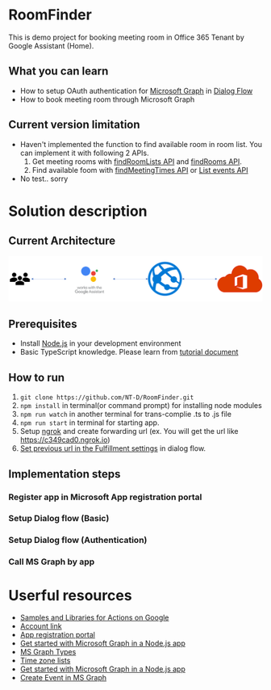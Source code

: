 # RoomFinder
This is demo project for booking meeting room in Office 365 Tenant by Google Assistant (Home).

## What you can learn
- How to setup OAuth authentication for [Microsoft Graph](https://developer.microsoft.com/en-us/graph) in [Dialog Flow](https://dialogflow.com/)
- How to book meeting room through Microsoft Graph

## Current version limitation
- Haven't implemented the function to find available room in room list. You can implement it with following 2 APIs.
    1. Get meeting rooms with [findRoomLists API](https://developer.microsoft.com/en-us/graph/docs/api-reference/beta/api/user_findroomlists) and [findRooms API](https://developer.microsoft.com/en-us/graph/docs/api-reference/beta/api/user_findrooms).
    2. Find available foom with [findMeetingTimes API](https://developer.microsoft.com/en-us/graph/docs/api-reference/v1.0/api/user_findmeetingtimes) or [List events API](https://developer.microsoft.com/en-us/graph/docs/api-reference/v1.0/api/user_list_events)
- No test.. sorry

# Solution description
## Current Architecture
![architecture](./img/architecture.png)

## Prerequisites
- Install [Node.js](https://nodejs.org/en/) in your development environment
- Basic TypeScript knowledge. Please learn from [tutorial document](https://www.typescriptlang.org/docs/handbook/typescript-in-5-minutes.html)

## How to run
1. `git clone https://github.com/NT-D/RoomFinder.git`
2. `npm install` in terminal(or command prompt) for installing node modules
3. `npm run watch` in another terminal for trans-complie .ts to .js file
4. `npm run start` in terminal for starting app.
5. Setup [ngrok](https://ngrok.com/) and create forwarding url (ex. You will get the url like https://c349cad0.ngrok.io)
6. [Set previous url in the Fulfillment settings](https://dialogflow.com/docs/getting-started/basic-fulfillment-conversation#enable_webhook_in_dialogflow) in dialog flow.


## Implementation steps
### Register app in Microsoft App registration portal

### Setup Dialog flow (Basic)

### Setup Dialog flow (Authentication)

### Call MS Graph by app

# Userful resources
- [Samples and Libraries for Actions on Google](https://github.com/actions-on-google)
- [Account link]()
- [App registration portal](https://apps.dev.microsoft.com/)
- [
Get started with Microsoft Graph in a Node.js app](https://developer.microsoft.com/en-us/graph/docs/concepts/nodejs)
- [MS Graph Types](https://github.com/microsoftgraph/msgraph-typescript-typings)
- [Time zone lists](https://docs.microsoft.com/en-us/windows-hardware/manufacture/desktop/default-time-zones)
- [Get started with Microsoft Graph in a Node.js app](https://developer.microsoft.com/en-us/graph/docs/concepts/nodejs)
- [Create Event in MS Graph](https://developer.microsoft.com/en-us/graph/docs/api-reference/v1.0/api/user_post_events#request-headers)